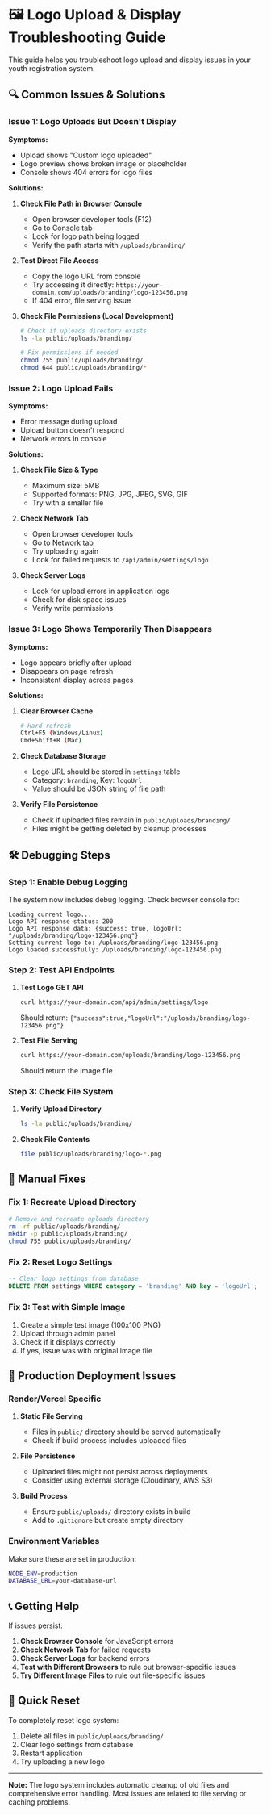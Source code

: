 # 🖼️ Logo Upload & Display Troubleshooting Guide

This guide helps you troubleshoot logo upload and display issues in your youth registration system.

## 🔍 Common Issues & Solutions

### Issue 1: Logo Uploads But Doesn't Display

**Symptoms:**
- Upload shows "Custom logo uploaded" 
- Logo preview shows broken image or placeholder
- Console shows 404 errors for logo files

**Solutions:**

1. **Check File Path in Browser Console**
   - Open browser developer tools (F12)
   - Go to Console tab
   - Look for logo path being logged
   - Verify the path starts with `/uploads/branding/`

2. **Test Direct File Access**
   - Copy the logo URL from console
   - Try accessing it directly: `https://your-domain.com/uploads/branding/logo-123456.png`
   - If 404 error, file serving issue

3. **Check File Permissions (Local Development)**
   ```bash
   # Check if uploads directory exists
   ls -la public/uploads/branding/
   
   # Fix permissions if needed
   chmod 755 public/uploads/branding/
   chmod 644 public/uploads/branding/*
   ```

### Issue 2: Logo Upload Fails

**Symptoms:**
- Error message during upload
- Upload button doesn't respond
- Network errors in console

**Solutions:**

1. **Check File Size & Type**
   - Maximum size: 5MB
   - Supported formats: PNG, JPG, JPEG, SVG, GIF
   - Try with a smaller file

2. **Check Network Tab**
   - Open browser developer tools
   - Go to Network tab
   - Try uploading again
   - Look for failed requests to `/api/admin/settings/logo`

3. **Check Server Logs**
   - Look for upload errors in application logs
   - Check for disk space issues
   - Verify write permissions

### Issue 3: Logo Shows Temporarily Then Disappears

**Symptoms:**
- Logo appears briefly after upload
- Disappears on page refresh
- Inconsistent display across pages

**Solutions:**

1. **Clear Browser Cache**
   ```bash
   # Hard refresh
   Ctrl+F5 (Windows/Linux)
   Cmd+Shift+R (Mac)
   ```

2. **Check Database Storage**
   - Logo URL should be stored in `settings` table
   - Category: `branding`, Key: `logoUrl`
   - Value should be JSON string of file path

3. **Verify File Persistence**
   - Check if uploaded files remain in `public/uploads/branding/`
   - Files might be getting deleted by cleanup processes

## 🛠️ Debugging Steps

### Step 1: Enable Debug Logging

The system now includes debug logging. Check browser console for:
```
Loading current logo...
Logo API response status: 200
Logo API response data: {success: true, logoUrl: "/uploads/branding/logo-123456.png"}
Setting current logo to: /uploads/branding/logo-123456.png
Logo loaded successfully: /uploads/branding/logo-123456.png
```

### Step 2: Test API Endpoints

1. **Test Logo GET API**
   ```bash
   curl https://your-domain.com/api/admin/settings/logo
   ```
   Should return: `{"success":true,"logoUrl":"/uploads/branding/logo-123456.png"}`

2. **Test File Serving**
   ```bash
   curl https://your-domain.com/uploads/branding/logo-123456.png
   ```
   Should return the image file

### Step 3: Check File System

1. **Verify Upload Directory**
   ```bash
   ls -la public/uploads/branding/
   ```

2. **Check File Contents**
   ```bash
   file public/uploads/branding/logo-*.png
   ```

## 🔧 Manual Fixes

### Fix 1: Recreate Upload Directory

```bash
# Remove and recreate uploads directory
rm -rf public/uploads/branding/
mkdir -p public/uploads/branding/
chmod 755 public/uploads/branding/
```

### Fix 2: Reset Logo Settings

```sql
-- Clear logo settings from database
DELETE FROM settings WHERE category = 'branding' AND key = 'logoUrl';
```

### Fix 3: Test with Simple Image

1. Create a simple test image (100x100 PNG)
2. Upload through admin panel
3. Check if it displays correctly
4. If yes, issue was with original image file

## 🚨 Production Deployment Issues

### Render/Vercel Specific

1. **Static File Serving**
   - Files in `public/` directory should be served automatically
   - Check if build process includes uploaded files

2. **File Persistence**
   - Uploaded files might not persist across deployments
   - Consider using external storage (Cloudinary, AWS S3)

3. **Build Process**
   - Ensure `public/uploads/` directory exists in build
   - Add to `.gitignore` but create empty directory

### Environment Variables

Make sure these are set in production:
```bash
NODE_ENV=production
DATABASE_URL=your-database-url
```

## 📞 Getting Help

If issues persist:

1. **Check Browser Console** for JavaScript errors
2. **Check Network Tab** for failed requests
3. **Check Server Logs** for backend errors
4. **Test with Different Browsers** to rule out browser-specific issues
5. **Try Different Image Files** to rule out file-specific issues

## 🔄 Quick Reset

To completely reset logo system:

1. Delete all files in `public/uploads/branding/`
2. Clear logo settings from database
3. Restart application
4. Try uploading a new logo

---

**Note:** The logo system includes automatic cleanup of old files and comprehensive error handling. Most issues are related to file serving or caching problems.
